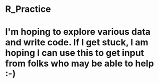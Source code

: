 # R_Practice
# I'm hoping to explore various data and write code. If I get stuck, I am hoping I can use this to get input from folks who may be able to help :-)
